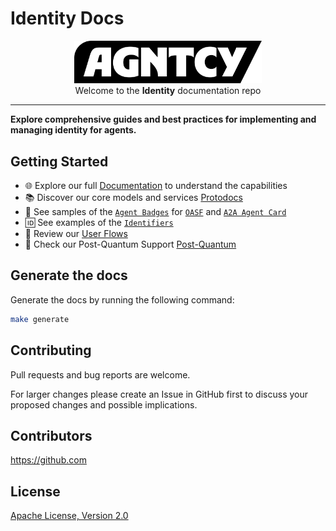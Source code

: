 # Identity Docs

<p align="center">
  <a href="https://agntcy.org">
    <picture>
      <source media="(prefers-color-scheme: dark)" srcset="img/_logo-Agntcy_White@2x.png" width="300">
      <img alt="" src="img/_logo-Agntcy_FullColor@2x.png" width="300">
    </picture>
  </a>
  <br />
  <caption>Welcome to the <b>Identity</b> documentation repo</caption>
</p>

---

**Explore comprehensive guides and best practices for implementing and managing identity for agents.**

## Getting Started

- 🌐 Explore our full [Documentation](https://musical-adventure-w65ozok.pages.github.io) to understand the capabilities
- 📚 Discover our core models and services [Protodocs](https://musical-adventure-w65ozok.pages.github.io/protodocs/agntcy/identity/core/v1alpha1/id.proto)
- 🎨 See samples of the [`Agent Badges`](https://musical-adventure-w65ozok.pages.github.io/docs/vc/agent-badge) for [`OASF`](https://schema.oasf.agntcy.org/schema/objects/agent) and [`A2A Agent Card`](https://github.com/google/A2A/blob/main/specification/json/a2a.json#AgentCard)
- 🆔 See examples of the [`Identifiers`](https://musical-adventure-w65ozok.pages.github.io/docs/id/examples)
- 🔄 Review our [User Flows](https://musical-adventure-w65ozok.pages.github.io/docs/specs/flows/agntcy_user/)
- 🔐 Check our Post-Quantum Support [Post-Quantum](https://musical-adventure-w65ozok.pages.github.io/docs/standards/post-quantum-safe)

## Generate the docs

Generate the docs by running the following command:

```bash
make generate
```

## Contributing

Pull requests and bug reports are welcome.

For larger changes please create an Issue in GitHub first to discuss your
proposed changes and possible implications.

## Contributors

https://github.com

## License

[Apache License, Version 2.0](https://www.apache.org/licenses/LICENSE-2.0)
